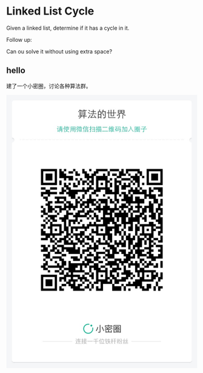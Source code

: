 # Linked List Cycle

Given a linked list, determine if it has a cycle in it.  

Follow up:  


Can ou solve it without using extra space?  


## hello

建了一个小密圈，讨论各种算法群。  

![小密圈](../../suanfa_xiaomiquan.jpg)

